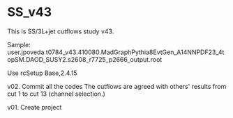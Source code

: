 # SS_v43

This is SS/3L+jet cutflows study v43.

Sample: user.jpoveda.t0784_v43.410080.MadGraphPythia8EvtGen_A14NNPDF23_4topSM.DAOD_SUSY2.s2608_r7725_p2666_output.root

Use rcSetup Base,2.4.15

v02. Commit all the codes
The cutflows are agreed with others' results from cut 1 to cut 13 (channel selection.)

v01. Create project
